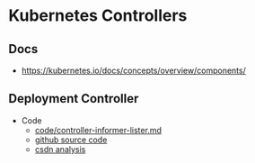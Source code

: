 # Kubernetes Controllers

## Docs
* https://kubernetes.io/docs/concepts/overview/components/

## Deployment Controller
* Code
  * [code/controller-informer-lister.md](code/controller-informer-lister.md)
  * [github source code](https://github.com/kubernetes/kubernetes/blob/master/pkg/controller/deployment/deployment_controller.go)
  * [csdn analysis](https://blog.csdn.net/yan234280533/article/details/78565797)
